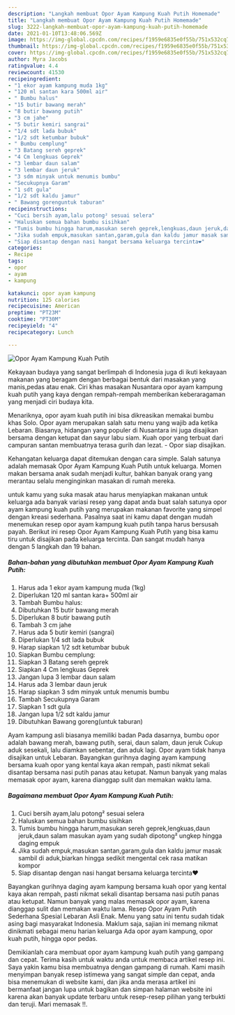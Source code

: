 ```yaml
---
description: "Langkah membuat Opor Ayam Kampung Kuah Putih Homemade"
title: "Langkah membuat Opor Ayam Kampung Kuah Putih Homemade"
slug: 3222-langkah-membuat-opor-ayam-kampung-kuah-putih-homemade
date: 2021-01-10T13:48:06.569Z
image: https://img-global.cpcdn.com/recipes/f1959e6835e0f55b/751x532cq70/opor-ayam-kampung-kuah-putih-foto-resep-utama.jpg
thumbnail: https://img-global.cpcdn.com/recipes/f1959e6835e0f55b/751x532cq70/opor-ayam-kampung-kuah-putih-foto-resep-utama.jpg
cover: https://img-global.cpcdn.com/recipes/f1959e6835e0f55b/751x532cq70/opor-ayam-kampung-kuah-putih-foto-resep-utama.jpg
author: Myra Jacobs
ratingvalue: 4.4
reviewcount: 41530
recipeingredient:
- "1 ekor ayam kampung muda 1kg"
- "120 ml santan kara 500ml air"
- " Bumbu halus"
- "15 butir bawang merah"
- "8 butir bawang putih"
- "3 cm jahe"
- "5 butir kemiri sangrai"
- "1/4 sdt lada bubuk"
- "1/2 sdt ketumbar bubuk"
- " Bumbu cemplung"
- "3 Batang sereh geprek"
- "4 Cm lengkuas Geprek"
- "3 lembar daun salam"
- "3 lembar daun jeruk"
- "3 sdm minyak untuk menumis bumbu"
- "Secukupnya Garam"
- "1 sdt gula"
- "1/2 sdt kaldu jamur"
- " Bawang gorenguntuk taburan"
recipeinstructions:
- "Cuci bersih ayam,lalu potong² sesuai selera"
- "Haluskan semua bahan bumbu sisihkan"
- "Tumis bumbu hingga harum,masukan sereh geprek,lengkuas,daun jeruk,daun salam masukan ayam yang sudah dipotong² ungkep hingga daging empuk"
- "Jika sudah empuk,masukan santan,garam,gula dan kaldu jamur masak sambil di aduk,biarkan hingga sedikit mengental cek rasa matikan kompor"
- "Siap disantap dengan nasi hangat bersama keluarga tercinta❤️"
categories:
- Recipe
tags:
- opor
- ayam
- kampung

katakunci: opor ayam kampung 
nutrition: 125 calories
recipecuisine: American
preptime: "PT23M"
cooktime: "PT30M"
recipeyield: "4"
recipecategory: Lunch

---
```



![Opor Ayam Kampung Kuah Putih](https://img-global.cpcdn.com/recipes/f1959e6835e0f55b/751x532cq70/opor-ayam-kampung-kuah-putih-foto-resep-utama.jpg)

Kekayaan budaya yang sangat berlimpah di Indonesia juga di ikuti kekayaan makanan yang beragam dengan berbagai bentuk dari masakan yang manis,pedas atau enak. Ciri khas masakan Nusantara opor ayam kampung kuah putih yang kaya dengan rempah-rempah memberikan keberaragaman yang menjadi ciri budaya kita.


Menariknya, opor ayam kuah putih ini bisa dikreasikan memakai bumbu khas Solo. Opor ayam merupakan salah satu menu yang wajib ada ketika Lebaran. Biasanya, hidangan yang populer di Nusantara ini juga disajikan bersama dengan ketupat dan sayur labu siam. Kuah opor yang terbuat dari campuran santan membuatnya terasa gurih dan lezat. - Opor siap disajikan.

Kehangatan keluarga dapat ditemukan dengan cara simple. Salah satunya adalah memasak Opor Ayam Kampung Kuah Putih untuk keluarga. Momen makan bersama anak sudah menjadi kultur, bahkan banyak orang yang merantau selalu menginginkan masakan di rumah mereka.

untuk kamu yang suka masak atau harus menyiapkan makanan untuk keluarga ada banyak variasi resep yang dapat anda buat salah satunya opor ayam kampung kuah putih yang merupakan makanan favorite yang simpel dengan kreasi sederhana. Pasalnya saat ini kamu dapat dengan mudah menemukan resep opor ayam kampung kuah putih tanpa harus bersusah payah.
Berikut ini resep Opor Ayam Kampung Kuah Putih yang bisa kamu tiru untuk disajikan pada keluarga tercinta. Dan sangat mudah hanya dengan 5 langkah dan 19 bahan.


<!--inarticleads1-->

##### Bahan-bahan yang dibutuhkan membuat Opor Ayam Kampung Kuah Putih:

1. Harus ada 1 ekor ayam kampung muda (1kg)
1. Diperlukan 120 ml santan kara+ 500ml air
1. Tambah  Bumbu halus:
1. Dibutuhkan 15 butir bawang merah
1. Diperlukan 8 butir bawang putih
1. Tambah 3 cm jahe
1. Harus ada 5 butir kemiri (sangrai)
1. Diperlukan 1/4 sdt lada bubuk
1. Harap siapkan 1/2 sdt ketumbar bubuk
1. Siapkan  Bumbu cemplung:
1. Siapkan 3 Batang sereh geprek
1. Siapkan 4 Cm lengkuas Geprek
1. Jangan lupa 3 lembar daun salam
1. Harus ada 3 lembar daun jeruk
1. Harap siapkan 3 sdm minyak untuk menumis bumbu
1. Tambah Secukupnya Garam
1. Siapkan 1 sdt gula
1. Jangan lupa 1/2 sdt kaldu jamur
1. Dibutuhkan  Bawang goreng(untuk taburan)


Ayam kampung asli biasanya memiliki badan Pada dasarnya, bumbu opor adalah bawang merah, bawang putih, serai, daun salam, daun jeruk Cukup aduk sesekali, lalu diamkan sebentar, dan aduk lagi. Opor ayam tidak hanya disajikan untuk Lebaran. Bayangkan gurihnya daging ayam kampung bersama kuah opor yang kental kaya akan rempah, pasti nikmat sekali disantap bersama nasi putih panas atau ketupat. Namun banyak yang malas memasak opor ayam, karena dianggap sulit dan memakan waktu lama. 

<!--inarticleads2-->

##### Bagaimana membuat  Opor Ayam Kampung Kuah Putih:

1. Cuci bersih ayam,lalu potong² sesuai selera
1. Haluskan semua bahan bumbu sisihkan
1. Tumis bumbu hingga harum,masukan sereh geprek,lengkuas,daun jeruk,daun salam masukan ayam yang sudah dipotong² ungkep hingga daging empuk
1. Jika sudah empuk,masukan santan,garam,gula dan kaldu jamur masak sambil di aduk,biarkan hingga sedikit mengental cek rasa matikan kompor
1. Siap disantap dengan nasi hangat bersama keluarga tercinta❤️


Bayangkan gurihnya daging ayam kampung bersama kuah opor yang kental kaya akan rempah, pasti nikmat sekali disantap bersama nasi putih panas atau ketupat. Namun banyak yang malas memasak opor ayam, karena dianggap sulit dan memakan waktu lama. Resep Opor Ayam Putih Sederhana Spesial Lebaran Asli Enak. Menu yang satu ini tentu sudah tidak asing bagi masyarakat Indonesia. Maklum saja, sajian ini memang nikmat dinikmati sebagai menu harian keluarga Ada opor ayam kampung, opor kuah putih, hingga opor pedas. 

Demikianlah cara membuat opor ayam kampung kuah putih yang gampang dan cepat. Terima kasih untuk waktu anda untuk membaca artikel resep ini. Saya yakin kamu bisa membuatnya dengan gampang di rumah. Kami masih menyimpan banyak resep istimewa yang sangat simple dan cepat, anda bisa menemukan di website kami, dan jika anda merasa artikel ini bermanfaat jangan lupa untuk bagikan dan simpan halaman website ini karena akan banyak update terbaru untuk resep-resep pilihan yang terbukti dan teruji. Mari memasak !!. 
